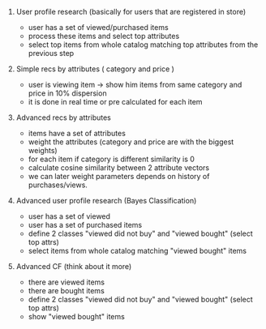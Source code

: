 1) User profile research (basically for users that are registered in store)
   - user has a set of viewed/purchased items
   - process these items and select top attributes
   - select top items from whole catalog matching top attributes from the previous step

2) Simple recs by attributes ( category and price )
   - user is viewing item -> show him items from same category and price in 10% dispersion
   - it is done in real time or pre calculated for each item

3) Advanced recs by attributes
   - items have a set of attributes
   - weight the attributes (category and price are with the biggest weights)
   - for each item if category is different similarity is 0
   - calculate cosine similarity between 2 attribute vectors
   - we can later weight parameters depends on history of purchases/views.



4) Advanced user profile research (Bayes Classification)
   - user has a set of viewed
   - user has a set of purchased items
   - define 2 classes "viewed did not buy" and "viewed bought" (select top attrs)
   - select items from whole catalog matching "viewed bought" items

5) Advanced CF (think about it more)
   - there are viewed items
   - there are bought items
   - define 2 classes "viewed did not buy" and "viewed bought" (select top attrs)
   - show "viewed bought" items

